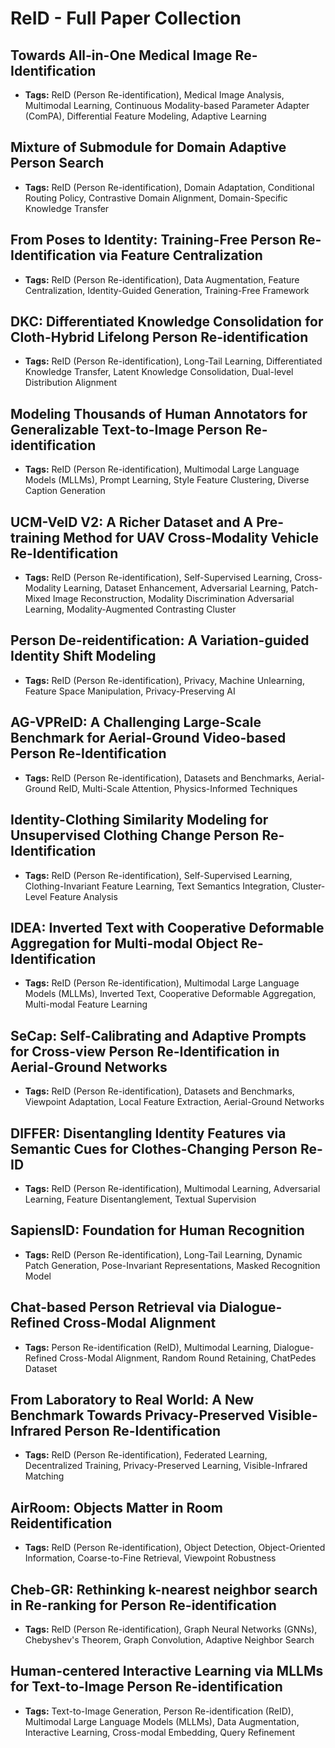 # **ReID - Full Paper Collection**

## Towards All-in-One Medical Image Re-Identification
- **Tags:** ReID (Person Re-identification), Medical Image Analysis, Multimodal Learning, Continuous Modality-based Parameter Adapter (ComPA), Differential Feature Modeling, Adaptive Learning
## Mixture of Submodule for Domain Adaptive Person Search
- **Tags:** ReID (Person Re-identification), Domain Adaptation, Conditional Routing Policy, Contrastive Domain Alignment, Domain-Specific Knowledge Transfer
## From Poses to Identity: Training-Free Person Re-Identification via Feature Centralization
- **Tags:** ReID (Person Re-identification), Data Augmentation, Feature Centralization, Identity-Guided Generation, Training-Free Framework
## DKC: Differentiated Knowledge Consolidation for Cloth-Hybrid Lifelong Person Re-identification
- **Tags:** ReID (Person Re-identification), Long-Tail Learning, Differentiated Knowledge Transfer, Latent Knowledge Consolidation, Dual-level Distribution Alignment
## Modeling Thousands of Human Annotators for Generalizable Text-to-Image Person Re-identification
- **Tags:** ReID (Person Re-identification), Multimodal Large Language Models (MLLMs), Prompt Learning, Style Feature Clustering, Diverse Caption Generation
## UCM-VeID V2: A Richer Dataset and A Pre-training Method for UAV Cross-Modality Vehicle Re-Identification
- **Tags:** ReID (Person Re-identification), Self-Supervised Learning, Cross-Modality Learning, Dataset Enhancement, Adversarial Learning, Patch-Mixed Image Reconstruction, Modality Discrimination Adversarial Learning, Modality-Augmented Contrasting Cluster
## Person De-reidentification: A Variation-guided Identity Shift Modeling
- **Tags:** ReID (Person Re-identification), Privacy, Machine Unlearning, Feature Space Manipulation, Privacy-Preserving AI
## AG-VPReID: A Challenging Large-Scale Benchmark for Aerial-Ground Video-based Person Re-Identification
- **Tags:** ReID (Person Re-identification), Datasets and Benchmarks, Aerial-Ground ReID, Multi-Scale Attention, Physics-Informed Techniques
## Identity-Clothing Similarity Modeling for Unsupervised Clothing Change Person Re-Identification
- **Tags:** ReID (Person Re-identification), Self-Supervised Learning, Clothing-Invariant Feature Learning, Text Semantics Integration, Cluster-Level Feature Analysis
## IDEA: Inverted Text with Cooperative Deformable Aggregation for Multi-modal Object Re-Identification
- **Tags:** ReID (Person Re-identification), Multimodal Large Language Models (MLLMs), Inverted Text, Cooperative Deformable Aggregation, Multi-modal Feature Learning
## SeCap: Self-Calibrating and Adaptive Prompts for Cross-view Person Re-Identification in Aerial-Ground Networks
- **Tags:** ReID (Person Re-identification), Datasets and Benchmarks, Viewpoint Adaptation, Local Feature Extraction, Aerial-Ground Networks
## DIFFER: Disentangling Identity Features via Semantic Cues for Clothes-Changing Person Re-ID
- **Tags:** ReID (Person Re-identification), Multimodal Learning, Adversarial Learning, Feature Disentanglement, Textual Supervision
## SapiensID: Foundation for Human Recognition
- **Tags:** ReID (Person Re-identification), Long-Tail Learning, Dynamic Patch Generation, Pose-Invariant Representations, Masked Recognition Model
## Chat-based Person Retrieval via Dialogue-Refined Cross-Modal Alignment
- **Tags:** Person Re-identification (ReID), Multimodal Learning, Dialogue-Refined Cross-Modal Alignment, Random Round Retaining, ChatPedes Dataset
## From Laboratory to Real World: A New Benchmark Towards Privacy-Preserved Visible-Infrared Person Re-Identification
- **Tags:** ReID (Person Re-identification), Federated Learning, Decentralized Training, Privacy-Preserved Learning, Visible-Infrared Matching
## AirRoom: Objects Matter in Room Reidentification
- **Tags:** ReID (Person Re-identification), Object Detection, Object-Oriented Information, Coarse-to-Fine Retrieval, Viewpoint Robustness
## Cheb-GR: Rethinking k-nearest neighbor search in Re-ranking for Person Re-identification
- **Tags:** ReID (Person Re-identification), Graph Neural Networks (GNNs), Chebyshev's Theorem, Graph Convolution, Adaptive Neighbor Search
## Human-centered Interactive Learning via MLLMs for Text-to-Image Person Re-identification
- **Tags:** Text-to-Image Generation, Person Re-identification (ReID), Multimodal Large Language Models (MLLMs), Data Augmentation, Interactive Learning, Cross-modal Embedding, Query Refinement
